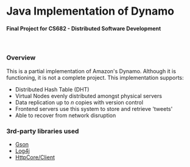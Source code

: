 <h1>Java Implementation of Dynamo</h1>
<h4>Final Project for CS682 - Distributed Software Development</h4>
<br />
<h3>Overview</h3>
<p>This is a partial implementation of Amazon's Dynamo. Although it is
functioning, it is not a complete project. This implementation supports:</p>
<ul>
<li>Distributed Hash Table (DHT)</li>
<li>Virtual Nodes evenly distributed amongst physical servers</li>
<li>Data replication up to <em>n</em> copies with version control</li>
<li>Frontend servers use this system to store and retrieve 'tweets'</li>
<li>Able to recover from network disruption</li>
</ul>
<h3>3rd-party libraries used</h3>
<ul>
<li><a href="http://code.google.com/p/google-gson/">Gson</a></li>
<li><a href="http://logging.apache.org/log4j/1.2/">Log4j</a></li>
<li><a href="http://hc.apache.org/">HttpCore/Client</a></li>
</ul>
